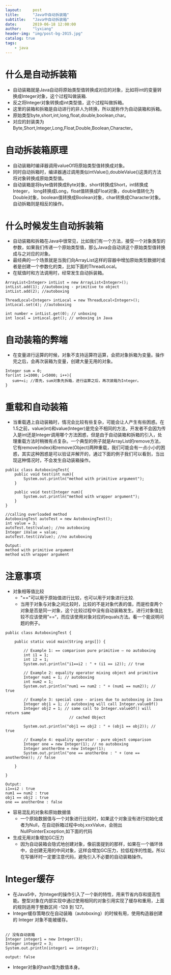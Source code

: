 ```yaml
---
layout:     post
title:      "Java中自动拆装箱"
subtitle:   "Java中自动拆装箱"
date:       2019-06-18 12:00:00
author:     "lyxiang"
header-img: "img/post-bg-2015.jpg"
catalog: true
tags:
    - java
---
```


<p id = "build"></p>

# 什么是自动拆装箱
* 自动装箱就是Java自动将原始类型值转换成对应的对象，比如将int的变量转换成Integer对象，这个过程叫做装箱.
* 反之将Integer对象转换成int类型值，这个过程叫做拆箱。
* 这里的装箱和拆箱是自动进行的非人为转换，所以就称作为自动装箱和拆箱。
* 原始类型byte,short,int,long,float,double,boolean,char。
* 对应的封装类为Byte,Short,Integer,Long,Float,Double,Boolean,Character。

# 自动拆装箱原理
* 自动装箱时编译器调用valueOf将原始类型值转换成对象。
* 同时自动拆箱时，编译器通过调用类似intValue(),doubleValue()这类的方法将对象转换成原始类型值。
* 自动装箱是将byte值转换成Byte对象，short转换成Short，int转换成Integer， long转换成Long，float值转换成Float对象，double值转化为Double对象，boolean值转换成Boolean对象，char转换成Character对象。自动拆箱则是相反的操作。

# 什么时候发生自动拆装箱
* 自动装箱和拆箱在Java中很常见，比如我们有一个方法，接受一个对象类型的参数，如果我们传递一个原始类型值，那么Java会自动讲这个原始类型值转换成与之对应的对象。
* 最经典的一个场景就是当我们向ArrayList这样的容器中增加原始类型数据时或者是创建一个参数化的类，比如下面的ThreadLocal。
* 在赋值时和方法调用时，经常发生自动拆装箱。

```
ArrayList<Integer> intList = new ArrayList<Integer>();
intList.add(1); //autoboxing - primitive to object
intList.add(2); //autoboxing

ThreadLocal<Integer> intLocal = new ThreadLocal<Integer>();
intLocal.set(4); //autoboxing

int number = intList.get(0); // unboxing
int local = intLocal.get(); // unboxing in Java
```

# 自动装箱的弊端
* 在变量进行运算的时候，对象不支持运算符运算，会把对象拆箱为变量。操作完之后，会再次装箱为变量，创建大量无用的对象。
```
Integer sum = 0;
for(int i=1000; i<5000; i++){
   sum+=i; //首先，sum对象先拆箱，进行运算之后，再次装箱为Integer。
}

```

# 重载和自动装箱
* 当重载遇上自动装箱时，情况会比较有些复杂，可能会让人产生有些困惑。在1.5之前，value(int)和value(Integer)是完全不相同的方法，开发者不会因为传入是int还是Integer调用哪个方法困惑，但是由于自动装箱和拆箱的引入，处理重载方法时稍微有点复杂。一个典型的例子就是ArrayList的remove方法，它有remove(index)和remove(Object)两种重载，我们可能会有一点小小的困惑，其实这种困惑是可以验证并解开的，通过下面的例子我们可以看到，当出现这种情况时，不会发生自动装箱操作。
```
public class AutoboxingTest{
    public void test(int num){
        System.out.println("method with primitive argument");
    }

    public void test(Integer num){
        System.out.println("method with wrapper argument");
    }
}

//calling overloaded method
AutoboxingTest autoTest = new AutoboxingTest();
int value = 3;
autoTest.test(value); //no autoboxing 
Integer iValue = value;
autoTest.test(iValue); //no autoboxing

Output:
method with primitive argument
method with wrapper argument

```

# 注意事项
* 对象相等值比较
    * "=="可以用于原始值进行比较，也可以用于对象进行比较.
    * 当用于对象与对象之间比较时，比较的不是对象代表的值，而是检查两个对象是否是同一对象，这个比较过程中没有自动装箱发生。进行对象值比较不应该使用”==“，而应该使用对象对应的equals方法。看一个能说明问题的例子。
```
public class AutoboxingTest {

    public static void main(String args[]) {

        // Example 1: == comparison pure primitive – no autoboxing
        int i1 = 1;
        int i2 = 1;
        System.out.println("i1==i2 : " + (i1 == i2)); // true

        // Example 2: equality operator mixing object and primitive
        Integer num1 = 1; // autoboxing
        int num2 = 1;
        System.out.println("num1 == num2 : " + (num1 == num2)); // true

        // Example 3: special case - arises due to autoboxing in Java
        Integer obj1 = 1; // autoboxing will call Integer.valueOf()
        Integer obj2 = 1; // same call to Integer.valueOf() will return same
                            // cached Object

        System.out.println("obj1 == obj2 : " + (obj1 == obj2)); // true

        // Example 4: equality operator - pure object comparison
        Integer one = new Integer(1); // no autoboxing
        Integer anotherOne = new Integer(1);
        System.out.println("one == anotherOne : " + (one == anotherOne)); // false

    }

}

Output:
i1==i2 : true
num1 == num2 : true
obj1 == obj2 : true
one == anotherOne : false

```
* 容易混乱的对象和原始数据值
    * 一个原始数据值与一个对象进行比较时，如果这个对象没有进行初始化或者为Null，在自动拆箱过程中obj.xxxValue，会抛出NullPointerException,如下面的代码
* 生成无用对象增加GC压力
    * 因为自动装箱会隐式地创建对象，像前面提到的那样，如果在一个循环体中，会创建无用的中间对象，这样会增加GC压力，拉低程序的性能。所以在写循环时一定要注意代码，避免引入不必要的自动装箱操作。

# Integer缓存
* 在Java5中，为Integer的操作引入了一个新的特性，用来节省内存和提高性能。整型对象在内部实现中通过使用相同的对象引用实现了缓存和重用，上面的规则适用于整数区间 -128 到 127。
* Integer缓存策略仅在自动装箱（autoboxing）的时候有用，使用构造器创建的 Integer 对象不能被缓存。

```

// 没有自动装箱
Integer integer1 = new Integer(3);
Integer integer2 = 3;   
System.out.println(integer1 == integer2);

output: false

```

* Integer对象的hash值为数值本身。
